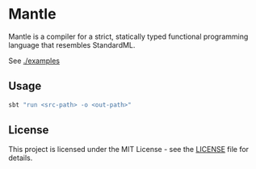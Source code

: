 # Mantle

Mantle is a compiler for a strict, statically typed functional programming language that resembles StandardML.

See [./examples](https://github.com/mhamido/mantle/tree/master/examples)

## Usage

```bash
sbt "run <src-path> -o <out-path>"
```

## License

This project is licensed under the MIT License - see the [LICENSE](https://github.com/mhamido/mantle/tree/master/LICENSE) file for details.
